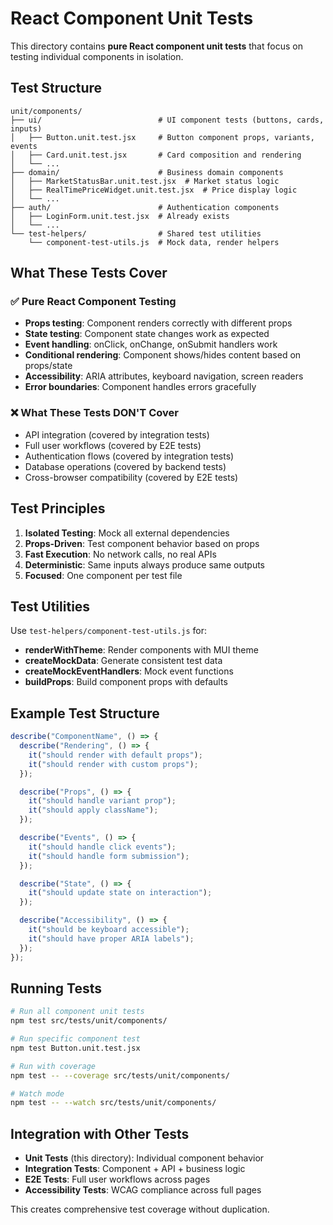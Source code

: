 # React Component Unit Tests

This directory contains **pure React component unit tests** that focus on testing individual components in isolation.

## Test Structure

```
unit/components/
├── ui/                          # UI component tests (buttons, cards, inputs)
│   ├── Button.unit.test.jsx     # Button component props, variants, events
│   ├── Card.unit.test.jsx       # Card composition and rendering
│   └── ...
├── domain/                      # Business domain components
│   ├── MarketStatusBar.unit.test.jsx  # Market status logic
│   ├── RealTimePriceWidget.unit.test.jsx  # Price display logic
│   └── ...
├── auth/                        # Authentication components
│   ├── LoginForm.unit.test.jsx  # Already exists
│   └── ...
└── test-helpers/                # Shared test utilities
    └── component-test-utils.js  # Mock data, render helpers
```

## What These Tests Cover

### ✅ **Pure React Component Testing**

- **Props testing**: Component renders correctly with different props
- **State testing**: Component state changes work as expected
- **Event handling**: onClick, onChange, onSubmit handlers work
- **Conditional rendering**: Component shows/hides content based on props/state
- **Accessibility**: ARIA attributes, keyboard navigation, screen readers
- **Error boundaries**: Component handles errors gracefully

### ❌ **What These Tests DON'T Cover**

- API integration (covered by integration tests)
- Full user workflows (covered by E2E tests)
- Authentication flows (covered by integration tests)
- Database operations (covered by backend tests)
- Cross-browser compatibility (covered by E2E tests)

## Test Principles

1. **Isolated Testing**: Mock all external dependencies
2. **Props-Driven**: Test component behavior based on props
3. **Fast Execution**: No network calls, no real APIs
4. **Deterministic**: Same inputs always produce same outputs
5. **Focused**: One component per test file

## Test Utilities

Use `test-helpers/component-test-utils.js` for:

- **renderWithTheme**: Render components with MUI theme
- **createMockData**: Generate consistent test data
- **createMockEventHandlers**: Mock event functions
- **buildProps**: Build component props with defaults

## Example Test Structure

```jsx
describe("ComponentName", () => {
  describe("Rendering", () => {
    it("should render with default props");
    it("should render with custom props");
  });

  describe("Props", () => {
    it("should handle variant prop");
    it("should apply className");
  });

  describe("Events", () => {
    it("should handle click events");
    it("should handle form submission");
  });

  describe("State", () => {
    it("should update state on interaction");
  });

  describe("Accessibility", () => {
    it("should be keyboard accessible");
    it("should have proper ARIA labels");
  });
});
```

## Running Tests

```bash
# Run all component unit tests
npm test src/tests/unit/components/

# Run specific component test
npm test Button.unit.test.jsx

# Run with coverage
npm test -- --coverage src/tests/unit/components/

# Watch mode
npm test -- --watch src/tests/unit/components/
```

## Integration with Other Tests

- **Unit Tests** (this directory): Individual component behavior
- **Integration Tests**: Component + API + business logic
- **E2E Tests**: Full user workflows across pages
- **Accessibility Tests**: WCAG compliance across full pages

This creates comprehensive test coverage without duplication.
